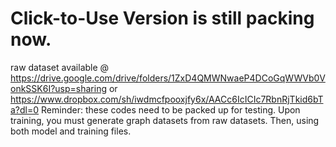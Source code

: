 # Click-to-Use Version is still packing now.

raw dataset available @ https://drive.google.com/drive/folders/1ZxD4QMWNwaeP4DCoGqWWVb0VonkSSK6I?usp=sharing or https://www.dropbox.com/sh/iwdmcfpooxjfy6x/AACc6IcICIc7RbnRjTkid6bTa?dl=0
Reminder: these codes need to be packed up for testing. Upon training, you must generate graph datasets from raw datasets. Then, using both model and training files. 
